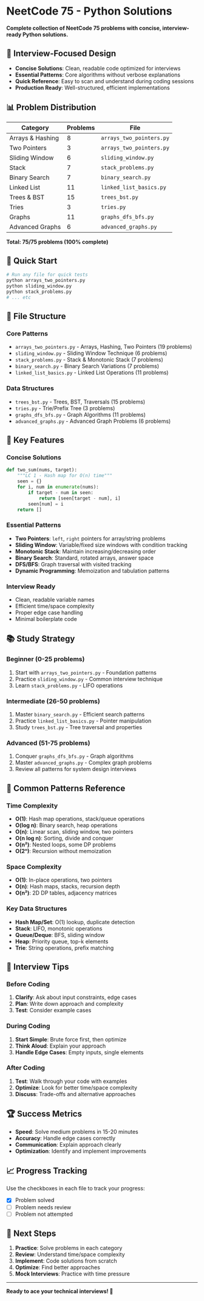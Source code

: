 # NeetCode 75 - Python Solutions

**Complete collection of NeetCode 75 problems with concise, interview-ready Python solutions.**

## 🎯 **Interview-Focused Design**

- **Concise Solutions**: Clean, readable code optimized for interviews
- **Essential Patterns**: Core algorithms without verbose explanations
- **Quick Reference**: Easy to scan and understand during coding sessions
- **Production Ready**: Well-structured, efficient implementations

## 📊 **Problem Distribution**

| Category | Problems | File |
|----------|----------|------|
| Arrays & Hashing | 8 | `arrays_two_pointers.py` |
| Two Pointers | 3 | `arrays_two_pointers.py` |
| Sliding Window | 6 | `sliding_window.py` |
| Stack | 7 | `stack_problems.py` |
| Binary Search | 7 | `binary_search.py` |
| Linked List | 11 | `linked_list_basics.py` |
| Trees & BST | 15 | `trees_bst.py` |
| Tries | 3 | `tries.py` |
| Graphs | 11 | `graphs_dfs_bfs.py` |
| Advanced Graphs | 6 | `advanced_graphs.py` |

**Total: 75/75 problems (100% complete)**

## 🚀 **Quick Start**

```python
# Run any file for quick tests
python arrays_two_pointers.py
python sliding_window.py
python stack_problems.py
# ... etc
```

## 📁 **File Structure**

### **Core Patterns**
- `arrays_two_pointers.py` - Arrays, Hashing, Two Pointers (19 problems)
- `sliding_window.py` - Sliding Window Technique (6 problems)
- `stack_problems.py` - Stack & Monotonic Stack (7 problems)
- `binary_search.py` - Binary Search Variations (7 problems)
- `linked_list_basics.py` - Linked List Operations (11 problems)

### **Data Structures**
- `trees_bst.py` - Trees, BST, Traversals (15 problems)
- `tries.py` - Trie/Prefix Tree (3 problems)
- `graphs_dfs_bfs.py` - Graph Algorithms (11 problems)
- `advanced_graphs.py` - Advanced Graph Problems (6 problems)

## 🎯 **Key Features**

### **Concise Solutions**
```python
def two_sum(nums, target):
    """LC 1 - Hash map for O(n) time"""
    seen = {}
    for i, num in enumerate(nums):
        if target - num in seen:
            return [seen[target - num], i]
        seen[num] = i
    return []
```

### **Essential Patterns**
- **Two Pointers**: `left`, `right` pointers for array/string problems
- **Sliding Window**: Variable/fixed size windows with condition tracking
- **Monotonic Stack**: Maintain increasing/decreasing order
- **Binary Search**: Standard, rotated arrays, answer space
- **DFS/BFS**: Graph traversal with visited tracking
- **Dynamic Programming**: Memoization and tabulation patterns

### **Interview Ready**
- Clean, readable variable names
- Efficient time/space complexity
- Proper edge case handling
- Minimal boilerplate code

## 📚 **Study Strategy**

### **Beginner (0-25 problems)**
1. Start with `arrays_two_pointers.py` - Foundation patterns
2. Practice `sliding_window.py` - Common interview technique
3. Learn `stack_problems.py` - LIFO operations

### **Intermediate (26-50 problems)**
1. Master `binary_search.py` - Efficient search patterns
2. Practice `linked_list_basics.py` - Pointer manipulation
3. Study `trees_bst.py` - Tree traversal and properties

### **Advanced (51-75 problems)**
1. Conquer `graphs_dfs_bfs.py` - Graph algorithms
2. Master `advanced_graphs.py` - Complex graph problems
3. Review all patterns for system design interviews

## 🔧 **Common Patterns Reference**

### **Time Complexity**
- **O(1)**: Hash map operations, stack/queue operations
- **O(log n)**: Binary search, heap operations
- **O(n)**: Linear scan, sliding window, two pointers
- **O(n log n)**: Sorting, divide and conquer
- **O(n²)**: Nested loops, some DP problems
- **O(2ⁿ)**: Recursion without memoization

### **Space Complexity**
- **O(1)**: In-place operations, two pointers
- **O(n)**: Hash maps, stacks, recursion depth
- **O(n²)**: 2D DP tables, adjacency matrices

### **Key Data Structures**
- **Hash Map/Set**: O(1) lookup, duplicate detection
- **Stack**: LIFO, monotonic operations
- **Queue/Deque**: BFS, sliding window
- **Heap**: Priority queue, top-k elements
- **Trie**: String operations, prefix matching

## 🎯 **Interview Tips**

### **Before Coding**
1. **Clarify**: Ask about input constraints, edge cases
2. **Plan**: Write down approach and complexity
3. **Test**: Consider example cases

### **During Coding**
1. **Start Simple**: Brute force first, then optimize
2. **Think Aloud**: Explain your approach
3. **Handle Edge Cases**: Empty inputs, single elements

### **After Coding**
1. **Test**: Walk through your code with examples
2. **Optimize**: Look for better time/space complexity
3. **Discuss**: Trade-offs and alternative approaches

## 🏆 **Success Metrics**

- **Speed**: Solve medium problems in 15-20 minutes
- **Accuracy**: Handle edge cases correctly
- **Communication**: Explain approach clearly
- **Optimization**: Identify and implement improvements

## 📈 **Progress Tracking**

Use the checkboxes in each file to track your progress:
- [x] Problem solved
- [ ] Problem needs review
- [ ] Problem not attempted

## 🚀 **Next Steps**

1. **Practice**: Solve problems in each category
2. **Review**: Understand time/space complexity
3. **Implement**: Code solutions from scratch
4. **Optimize**: Find better approaches
5. **Mock Interviews**: Practice with time pressure

---

**Ready to ace your technical interviews! 🎯**

